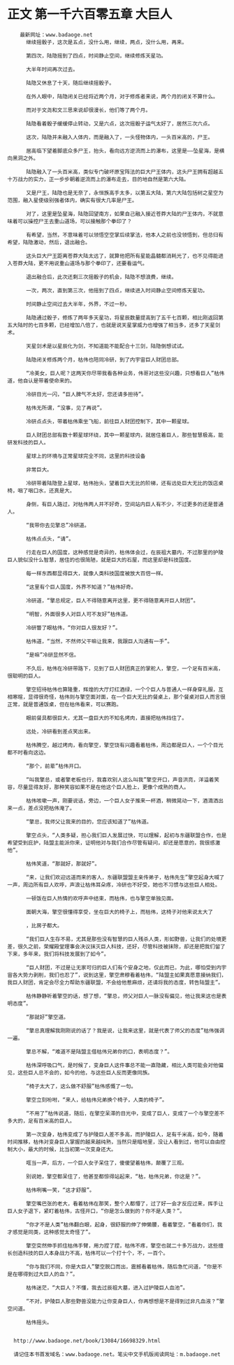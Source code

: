 # 正文 第一千六百零五章 大巨人
        最新网址：www.badaoge.net
          继续摇骰子，这次是五点，没什么用，继续，两点，没什么用，再来。
      
          第四次，陆隐摇到了四点，时间静止空间，继续修炼天星功。
      
          大半年时间再次过去。
      
          陆隐又休息了十天，随后继续摇骰子。
      
          在外人眼中，陆隐闭关已经将近两个月，对于修炼者来说，两个月的闭关不算什么。
      
          而对于文尧和文三思来说却很漫长，他们等了两个月。
      
          陆隐看着骰子缓缓停止转动，又是六点，这次摇骰子运气太好了，居然三次六点。
      
          这次，陆隐并未融入人体内，而是融入了，一头怪物体内，一头百米高的，尸王。
      
          居高临下望着脚底众多尸王，抬头，看向远方逆流而上的瀑布，这里是——坠星海，是横向黑洞之外。
      
          陆隐融入了一头百米高，类似专门破坏原宝阵法的巨大尸王体内，这头尸王拥有超越五十万战力的实力，正一步步朝着逆流而上的瀑布走去，目的地自然是第六大陆。
      
          又是尸王，陆隐也是无奈了，永恒族高手太多，以第五大陆，第六大陆包括树之星空为范围，融入星使级别强者体内，确实有很大几率是尸王。
      
          对了，这里是坠星海，陆隐回望南方，如果自己融入接近苍莽大陆的尸王体内，不就意味着可以操控尸王去重山道场，可以接触那个拳印了？
      
          有希望，当然，不意味着可以领悟空空掌后续掌法，他本人之前也没领悟到，但总归有希望，陆隐激动，然后，退出融合。
      
          这头巨大尸王距离苍莽大陆太远了，就算他把所有星能晶髓都消耗光了，也不见得能进入苍莽大陆，更不用说重山道场与那个拳印了，还要看运气。
      
          退出融合后，此次还剩三次摇骰子的机会，陆隐不想浪费，继续。
      
          一次，两次，直到第三次，他摇到了四点，继续进入时间静止空间修炼天星功。
      
          时间静止空间过去大半年，外界，不过一秒。
      
          陆隐通过骰子，修炼了两年多天星功，将星辰数量提高到了五千七百颗，相比刚返回第五大陆时的七百多颗，已经增加八倍了，也就是说天星掌威力也增强了相当多，还多了天星剑术。
      
          天星剑术是以星辰化为剑，不知道能不能配合十三剑，陆隐倒想试试。
      
          陆隐闭关修炼两个月，枯伟也陪同冷研，到了内宇宙巨人财团总部。
      
          “冷美女，巨人呢？这两天你尽带我看各种业务，伟哥对这些没兴趣，只想看巨人”枯伟道，他自认是带着使命来的。
      
          冷研目光一闪，“巨人脾气不太好，您还请多担待”。
      
          枯伟无所谓，“没事，见了再说”。
      
          冷研点点头，带着枯伟乘坐飞船，前往巨人财团控制下，其中一颗星球。
      
          巨人财团总部有数十颗星球环绕，其中一颗星球内，就居住着巨人，那些智慧极高，能研发科技的巨人。
      
          星球上的环境与正常星球完全不同，这里的科技设备
      
          非常巨大。
      
          冷研带着陆隐登上星球，枯伟抬头，望着巨大无比的阶梯，还有远处巨大无比的饭店桌椅，咽了咽口水，还真是大。
      
          身侧，有巨人路过，对枯伟两人并不好奇，空间站内巨人有不少，不过更多的还是普通人。
      
          “我带你去见擎总”冷研道。
      
          枯伟点点头，“请”。
      
          行走在巨人的国度，这种感觉是奇异的，枯伟体会过，在辰祖大墓内，不过那里的护陵巨人貌似没什么智慧，居住的也很简陋，就是巨大的石屋，而这里却是科技国度。
      
          每一样东西都显得巨大，就像人类科技国度被放大百倍一样。
      
          “这里有个巨人国度，外界不知道？”枯伟好奇。
      
          冷研道，“擎总规定，巨人不得随意离开这里，更不得随意离开巨人财团”。
      
          “明智，外面很多人对巨人可不友好”枯伟道。
      
          冷研瞥了眼枯伟，“你对巨人很友好？”。
      
          枯伟道，“当然，不然师父干嘛让我来，我跟巨人沟通有一手”。
      
          “是嘛”冷研显然不信。
      
          不久后，枯伟在冷研带路下，见到了巨人财团真正的掌舵人，擎空，一个足有百米高，很聪明的巨人。
      
          擎空招待枯伟也算隆重，辉煌的大厅灯红酒绿，一个个巨人与普通人一样身穿礼服，互相寒暄，显得很奇怪，枯伟则与擎空面对面，在一个巨大无比的餐桌上，那个餐桌对巨人而言很正常，就是普通饭桌，但在枯伟看来，可以赛跑。
      
          眼前餐具都很巨大，尤其一盘巨大的不知名烤肉，直接把枯伟挡住了。
      
          远处，冷研看到差点笑出来。
      
          枯伟腾空，越过烤肉，看向擎空，擎空饶有兴趣看着枯伟，周边都是巨人，一个个目光都不时看向这边。
      
          “那个，前辈”枯伟开口。
      
          “叫我擎总，或者擎老板也行，我喜欢别人这么叫我”擎空开口，声音洪亮，洋溢着笑容，尽量显得友好，那种笑容如果不是在他这个巨人脸上，更像个成熟的商人。
      
          枯伟咳嗽一声，刚要说话，旁边，一个巨人女子推来一杯酒，稍微晃动一下，酒滴洒出来一点，差点没把枯伟淹了。
      
          “擎总，我师父让我来的目的，您应该知道了”枯伟道。
      
          擎空点头，“人类多疑，担心我们巨人发展过快，可以理解，起初与东疆联盟合作，也是希望受到庇护，陆盟主能派你来，证明他对与我们合作尽管有疑问，却还是愿意的，我很感激他”。
      
          枯伟笑道，“那就好，那就好”。
      
          “来，让我们欢迎远道而来的客人，东疆联盟盟主亲传弟子，枯伟先生”擎空起身大喊了一声，周边所有巨人欢呼，声浪让枯伟耳朵疼，冷研也不好受，她也不习惯与这些巨人相处。
      
          一顿饭在巨人热情的欢呼声中结束，而枯伟，也与擎空单独见面。
      
          面朝大海，擎空很懂得享受，坐在巨大的椅子上，而枯伟，这椅子对他来说太大了
      
          ，比房子都大。
      
          “我们巨人生存不易，尤其是那些没有智慧的巨人残杀人类，形如野兽，让我们的处境更差，很久之前，荣耀殿堂理事会决议抹灭巨人科技，还好，尽管科技被抹除，却还是把我们留了下来，多年来，我们将科技发展到了如今”。
      
          “巨人财团，不过是让无家可归的巨人们有个安身之地，仅此而已，为此，哪怕受到内宇宙各大势力剥削，我们也忍了”，说到这里，擎空肃穆看着枯伟，“陆盟主如果真愿意接纳我们，我巨人财团，肯定会尽全力帮助东疆联盟，不会给他惹麻烦，还请将我的态度，转告陆盟主”。
      
          枯伟静静听着擎空的话，想了想，“擎总，师父对巨人一脉没有偏见，他让我来这也是表明态度”。
      
          “那就好”擎空道。
      
          “擎总真理解我刚刚说的话了？我是说，让我来这里，就是代表了师父的态度”枯伟强调一遍。
      
          擎总不解，“难道不是陆盟主借枯伟兄弟你的口，表明态度？”。
      
          枯伟深呼吸口气，是时候了，变身巨人这件事总不能一直隐藏，相比人类可能会对他偏见，这些巨人总不会的，如今的他，与这些巨人反而更像同族。
      
          “椅子太大了，这么做不舒服”枯伟感慨了一句。
      
          擎空立刻吩咐，“来人，给枯伟兄弟换个椅子，人类的椅子”。
      
          “不用了”枯伟说道，随后，在擎空呆滞的目光中，变成了巨人，变成了一个与擎空差不多大的，足有百米高的巨人。
      
          第一次变身，枯伟变成了与护陵巨人差不多高，而护陵巨人，足有千米高，如今，随着时间推移，枯伟对变身巨人掌握的越来越纯熟，当然只是暗地里，没让人看到过，他可以自由控制大小，最大的时候，比当初第一次变身还大。
      
          哐当一声，后方，一个巨人女子呆住了，傻傻望着枯伟，颠覆了三观。
      
          别说她，擎空都呆住了，他甚至都惊得站起来，“枯，枯伟兄弟，你这是？”。
      
          枯伟咧嘴一笑，“这才舒服”。
      
          擎空嘴巴张的老大，看着枯伟在那笑，整个人都懵了，过了好一会才反应过来，挥手让巨人女子退下，紧盯着枯伟，古怪开口，“你是怎么做到的？你不是人类？”。
      
          “你才不是人类”枯伟翻白眼，起身，很舒服的伸了伸懒腰，看着擎空，“看着你们，我才感觉是同类，这种感觉太奇怪了”。
      
          擎空突然伸手抓住枯伟手臂，用力捏了捏，枯伟不疼，擎空也就二十多万战力，这些擅长创造科技的巨人本身战力不高，枯伟可以一个打十个，不，一百个。
      
          “你与我们不同，你是大巨人”擎空脱口而出，震撼看着枯伟，随后急忙问道，“你是不是在哪得到过大巨人的血？”。
      
          枯伟迷茫，“大巨人？不懂，我去过辰祖大墓，进入过护陵巨人血池”。
      
          “不对，护陵巨人那些野兽没能力让你变身巨人，你再想想是不是得到过非凡血液？”擎空问道。
      
          枯伟摇头。
      
      
      http://www.badaoge.net/book/13084/16698329.html
      
      请记住本书首发域名：www.badaoge.net。笔尖中文手机版阅读网址：m.badaoge.net